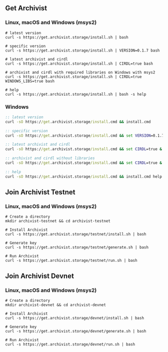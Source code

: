 ## Get Archivist

### Linux, macOS and Windows (msys2)

```shell
# latest version
curl -s https://get.archivist.storage/install.sh | bash
```

```shell
# specific version
curl -s https://get.archivist.storage/install.sh | VERSION=0.1.7 bash
```

```shell
# latest archivist and cirdl
curl -s https://get.archivist.storage/install.sh | CIRDL=true bash
```

```shell
# archivist and cirdl with required libraries on Windows with msys2
curl -s https://get.archivist.storage/install.sh | CIRDL=true WINDOWS_LIBS=true bash
```

```shell
# help
curl -s https://get.archivist.storage/install.sh | bash -s help
```

### Windows

```cmd
:: latest version
curl -sO https://get.archivist.storage/install.cmd && install.cmd
```

```cmd
:: specific version
curl -sO https://get.archivist.storage/install.cmd && set VERSION=0.1.7 & install.cmd
```

```cmd
:: latest archivist and cirdl
curl -sO https://get.archivist.storage/install.cmd && set CIRDL=true & install.cmd
```

```cmd
:: archivist and cirdl without libraries
curl -sO https://get.archivist.storage/install.cmd && set CIRDL=true & set WINDOWS_LIBS=true & install.cmd
```

```cmd
:: help
curl -sO https://get.archivist.storage/install.cmd && install.cmd help
```


## Join Archivist Testnet

### Linux, macOS and Windows (msys2)

```shell
# Create a directory
mkdir archivist-testnet && cd archivist-testnet
```

```shell
# Install Archivist
curl -s https://get.archivist.storage/testnet/install.sh | bash
```

```shell
# Generate key
curl -s https://get.archivist.storage/testnet/generate.sh | bash
```

```shell
# Run Archivist
curl -s https://get.archivist.storage/testnet/run.sh | bash
```


## Join Archivist Devnet

### Linux, macOS and Windows (msys2)

```shell
# Create a directory
mkdir archivist-devnet && cd archivist-devnet
```

```shell
# Install Archivist
curl -s https://get.archivist.storage/devnet/install.sh | bash
```

```shell
# Generate key
curl -s https://get.archivist.storage/devnet/generate.sh | bash
```

```shell
# Run Archivist
curl -s https://get.archivist.storage/devnet/run.sh | bash
```
